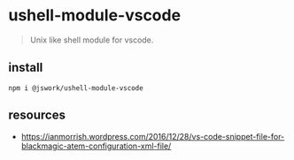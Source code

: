 # ushell-module-vscode
> Unix like shell module for vscode.

## install
```shell
npm i @jswork/ushell-module-vscode
```

## resources
+ https://ianmorrish.wordpress.com/2016/12/28/vs-code-snippet-file-for-blackmagic-atem-configuration-xml-file/
